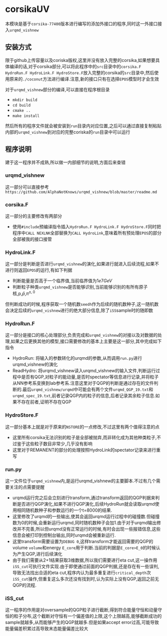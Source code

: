 # corsikaUV

本模块是基于`corsika-77400`版本进行编写的添加外接口的程序,同时这一外接口接入`urqmd_vishnew`

## 安装方式

限于github上传容量以及coriska版权,这里并没有放入完整的corsika,如果想要具体编译的话,对于corsika部分,可以将此程序中的`src`目录中的`corsika.F HydroRun.F HydroLink.F HydroStore.F`放入完整的corsika的`src`目录中,然后使用原来的`./coconut`方法进行编译.注意,新的接口只有在选择`EPOS`模型时才会生效

对于`urqmd_vishnew`部分的编译,可以直接在程序根目录

- `mkdir build`
- `cd build`
- `cmake ..`
- `make install`

然后所有的程序文件就会被安装到`run`目录内对应位置,之后可以通过直接复制粘贴内部的`urqmd_vishnew`到对应的完整coriska的`run`目录中可以运行

## 程序说明

建于这一程序并不成熟,所以做一内部细节的说明,方面后来查错

### urqmd_vishnew

这一部分可以直接参考`https://github.com/AlphaNotKnows/urqmd_vishnew/blob/master/readme.md`

### corsika.F

这一部分的主要修改有两部分

- 使用`#include`预编译指令插入`HydroRun.F HydroLink.F HydroStore.F`同时把程序中`CALL NEXLNK`全部替换为`CALL HydroLink`,意味着所有预处理`EPOS`的部分全部被我的接口接管

### HydroLink.F

这一部分是判断是否进行`urqmd_vishnew`的演化,如果进行就进入后续流程,如果不进行则返回`EPOS`的运行,有如下判据

- 判断能量是否高于一个临界值,当前临界值为$1e7GeV$
- 判断粒子种类`urqmd_vishnew`是否能够识别,当前能够识别的有所有原子核,p,$\bar{p}$,$\pi^{\pm,0}$

但判断成功的时候,程序获取一个随机数`seedh`作为后续的随机数种子,这一随机数会决定后续的`urqmd_vishnew`进行的绝大部分信息,除了`iSS`sample时的随即数

### HydroRun.F

这一部分是接口的核心处理部分,负责完成和`urqmd_vishnew`的对接以及对数据的处理,如果之后更换其他的模型,接口需要修改的基本上主要是这一部分,其中完成如下指令

- HydroRun: 将输入的参数转化的urqmd的参数,从而调用`run.py`进行urqmd_vishnew的演化
- ReadHydro: 将urqmd_vishnew读入urqmd_vishnew的输入文件,判断运行过程中是否有QGP,对粒子的能动量,是否时spectator等信息进行记录,并将粒子从NN参考系变换到lab参考系.注意这里对于QGP的判断是通过存在的文件判断的.最后`urqmd_vishnew/urqmd`中可能会有两个文件`urqmd_QGP_19.txt`和`urqmd_spec_19.txt`,前者记录QGP内的粒子的信息,后者记录其余粒子信息.如果不存在前者,证明不存在QGP

### HydroStore.F

这一部分基本上就是对于原来的`NSTORE`的一点修改,不过这里有两个值得注意的点

- 这里所有corsika无法识别的粒子是全部被抛弃,而非转化成为其他种类粒子,不过鉴于这些粒子数目非常少,几乎没有影响
- 这里对于REMANENT的部分的处理按照HydroLink的spectator记录来进行重写

### run.py

这一文件位于`urqmd_vishnew`内,是运行urqmd_vishnew的主要脚本.不过有几个需要关注的点需要提醒

- urqmd运行完之后会立刻进行transform,通过transform返回的QGP判据来判断是否进行QGP演化,如果不进行QGP演化,后续HydroRun就会读取urqmd使用相同随机数种子和参数运行的一个t=8000的结果.
- 这里修改了urqmd的一些输出,使其会返回urqmd运行过程中的碰撞数.但碰撞数为0的时候,会重新运行urqmd,同时随机数种子会加1.由于对于urqmd输出修改并不完善,所以但urqmd没有正常运行的时候,有时会出现一些报错信息,这些信息会被打印到控制台输出,同时urqmd会被重新运行.
- 这里transform需要设置为`DEBUG 0`,这样transform才能返回需要的QGP的volume `volume`和energy `E_core`用于判断.当前的判据是`E_core>E_0`的时候认为产生QGP,进行后续演化
- 由于我们需要从2+1结果获取3维数据,所以我们需要进行eta cut,这一操作用`iSS_cut`可执行文件实现.由于即使通过前面的QGP判据,还是存在有一些误判,导致无法找出合适的eta cut,程序内认为最多重复进行`critical_depth`次`iSS_cut`操作,但重复这么多次还没有找到时,认为实际上没有QGP,返回之前无QGP的流程.

### iSS_cut

这一程序的作用是对oversample的QGP粒子进行截断,得到符合能量守恒和动量守恒的粒子分布,这个截断对守恒有一个偏差值的上限,这个上限越高,能够截断成功的sample就越多,从而能够产生的QGP就越多.但是如果accept error过高,可能导致能量偏差积累过高导致末态能量偏差比较大
